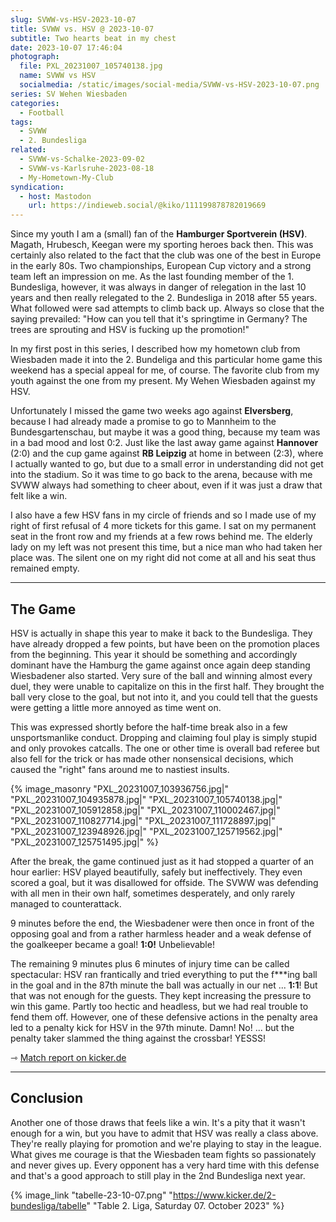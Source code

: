 ```yaml
---
slug: SVWW-vs-HSV-2023-10-07
title: SVWW vs. HSV @ 2023-10-07
subtitle: Two hearts beat in my chest
date: 2023-10-07 17:46:04
photograph:
  file: PXL_20231007_105740138.jpg
  name: SVWW vs HSV
  socialmedia: /static/images/social-media/SVWW-vs-HSV-2023-10-07.png
series: SV Wehen Wiesbaden
categories:
  - Football
tags:
  - SVWW
  - 2. Bundesliga
related:
  - SVWW-vs-Schalke-2023-09-02
  - SVWW-vs-Karlsruhe-2023-08-18
  - My-Hometown-My-Club
syndication:
  - host: Mastodon
    url: https://indieweb.social/@kiko/111199878782019669
---
```


Since my youth I am a (small) fan of the **Hamburger Sportverein (HSV)**. Magath, Hrubesch, Keegan were my sporting heroes back then. This was certainly also related to the fact that the club was one of the best in Europe in the early 80s. Two championships, European Cup victory and a strong team left an impression on me. As the last founding member of the 1. Bundesliga, however, it was always in danger of relegation in the last 10 years and then really relegated to the 2. Bundesliga in 2018 after 55 years. What followed were sad attempts to climb back up. Always so close that the saying prevailed: "How can you tell that it's springtime in Germany? The trees are sprouting and HSV is fucking up the promotion!"

In my first post in this series, I described how my hometown club from Wiesbaden made it into the 2. Bundeliga and this particular home game this weekend has a special appeal for me, of course. The favorite club from my youth against the one from my present. My Wehen Wiesbaden against my HSV.

<!-- more -->

Unfortunately I missed the game two weeks ago against **Elversberg**, because I had already made a promise to go to Mannheim to the Bundesgartenschau, but maybe it was a good thing, because my team was in a bad mood and lost 0:2. Just like the last away game against **Hannover** (2:0) and the cup game against **RB Leipzig** at home in between (2:3), where I actually wanted to go, but due to a small error in understanding did not get into the stadium. So it was time to go back to the arena, because with me SVWW always had something to cheer about, even if it was just a draw that felt like a win.

I also have a few HSV fans in my circle of friends and so I made use of my right of first refusal of 4 more tickets for this game. I sat on my permanent seat in the front row and my friends at a few rows behind me. The elderly lady on my left was not present this time, but a nice man who had taken her place was. The silent one on my right did not come at all and his seat thus remained empty.

---

## The Game

HSV is actually in shape this year to make it back to the Bundesliga. They have already dropped a few points, but have been on the promotion places from the beginning. This year it should be something and accordingly dominant have the Hamburg the game against once again deep standing Wiesbadener also started. Very sure of the ball and winning almost every duel, they were unable to capitalize on this in the first half. They brought the ball very close to the goal, but not into it, and you could tell that the guests were getting a little more annoyed as time went on.

This was expressed shortly before the half-time break also in a few unsportsmanlike conduct. Dropping and claiming foul play is simply stupid and only provokes catcalls. The one or other time is overall bad referee but also fell for the trick or has made other nonsensical decisions, which caused the "right" fans around me to nastiest insults.

{% image_masonry
  "PXL_20231007_103936756.jpg|"
  "PXL_20231007_104935878.jpg|"
  "PXL_20231007_105740138.jpg|"
  "PXL_20231007_105912858.jpg|"
  "PXL_20231007_110002467.jpg|"
  "PXL_20231007_110827714.jpg|"
  "PXL_20231007_111728897.jpg|"
  "PXL_20231007_123948926.jpg|"
  "PXL_20231007_125719562.jpg|"
  "PXL_20231007_125751495.jpg|"
%}

After the break, the game continued just as it had stopped a quarter of an hour earlier: HSV played beautifully, safely but ineffectively. They even scored a goal, but it was disallowed for offside. The SVWW was defending with all men in their own half, sometimes desperately, and only rarely managed to counterattack.

9 minutes before the end, the Wiesbadener were then once in front of the opposing goal and from a rather harmless header and a weak defense of the goalkeeper became a goal! **1:0!** Unbelievable!

The remaining 9 minutes plus 6 minutes of injury time can be called spectacular: HSV ran frantically and tried everything to put the f\*\*\*ing ball in the goal and in the 87th minute the ball was actually in our net ... **1:1**! But that was not enough for the guests. They kept increasing the pressure to win this game. Partly too hectic and headless, but we had real trouble to fend them off. However, one of these defensive actions in the penalty area led to a penalty kick for HSV in the 97th minute. Damn! No! ... but the penalty taker slammed the thing against the crossbar! YESSS!

&#x21FE;&nbsp;[Match report on kicker.de](https://www.kicker.de/wiesbaden-gegen-hsv-2023-bundesliga-4861740/spielbericht)

---

## Conclusion

Another one of those draws that feels like a win. It's a pity that it wasn't enough for a win, but you have to admit that HSV was really a class above. They're really playing for promotion and we're playing to stay in the league. What gives me courage is that the Wiesbaden team fights so passionately and never gives up. Every opponent has a very hard time with this defense and that's a good approach to still play in the 2nd Bundesliga next year.

{% image_link "tabelle-23-10-07.png" "https://www.kicker.de/2-bundesliga/tabelle" "Table 2. Liga, Saturday 07. October 2023" %}
